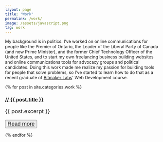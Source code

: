 ```yaml
---
layout: page
title: "Work"
permalink: /work/
image: /assets/javascript.png
tag: work
---
```


   <p class="intro">
   My background is in politics. I’ve worked on online communications for people like the Premier of Ontario, the Leader of the Liberal Party of Canada (and now Prime Minister), and the former Chief Technology Officer of the United States, and to start my own freelancing business building websites and online communications tools for advocacy groups and political candidates. Doing this work made me realize my passion for building tools for people that solve problems, so I’ve started to learn how to do that as a recent graduate of <a href="https://bitmakerlabs.com" target="_blank">Bitmaker Labs</a>' Web Development course. 
   </p>
  

{% for post in site.categories.work %}

<div class="work-post">
  <h3><a class="post-link" href="{{ post.url | prepend: site.baseurl }}">// {{ post.title }}</a></h3>
  <p style="font-size: 18px;"> {{ post.excerpt }} </p>
  <button><a style="font-size: 18px;" class="post-link" href="{{ post.url | prepend: site.baseurl }}">Read more</a></button>
</div>

{% endfor %}